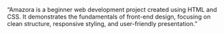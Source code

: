 “Amazora is a beginner web development project created using HTML and CSS. It demonstrates the fundamentals of front-end design, focusing on clean structure, responsive styling, and user-friendly presentation.”
